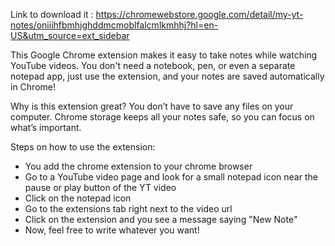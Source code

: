 Link to download it : https://chromewebstore.google.com/detail/my-yt-notes/oniiihfbmhjghddmcmoblfalcmlkmhhj?hl=en-US&utm_source=ext_sidebar

This Google Chrome extension makes it easy to take notes while watching YouTube videos. You don't need a notebook, pen, or even a separate notepad app, just use the extension, and your notes are saved automatically in Chrome!

Why is this extension great?
You don’t have to save any files on your computer. Chrome storage keeps all your notes safe, so you can focus on what’s important.

Steps on how to use the extension:
  - You add the chrome extension to your chrome browser
  - Go to a YouTube video page and look for a small notepad icon near the pause or play button of the YT video
  - Click on the notepad icon 
  - Go to the extensions tab right next to the video url
  - Click on the extension and you see a message saying "New Note"
  - Now, feel free to write whatever you want!
